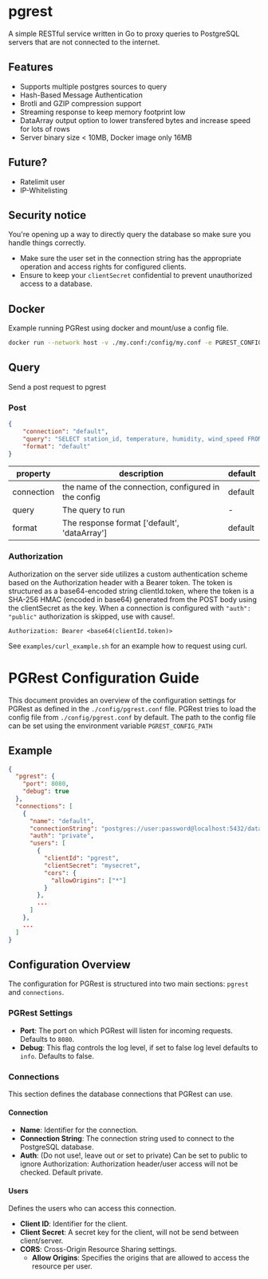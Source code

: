 # pgrest

A simple RESTful service written in Go to proxy queries to PostgreSQL servers that are not connected to the internet.  

## Features

- Supports multiple postgres sources to query
- Hash-Based Message Authentication
- Brotli and GZIP compression support
- Streaming response to keep memory footprint low
- DataArray output option to lower transfered bytes and increase speed for lots of rows
- Server binary size < 10MB, Docker image only 16MB

## Future?

- Ratelimit user
- IP-Whitelisting

## Security notice

You're opening up a way to directly query the database so make sure you handle things correctly.

- Make sure the user set in the connection string has the appropriate operation and access rights for configured clients.
- Ensure to keep your `clientSecret` confidential to prevent unauthorized access to a database.


## Docker

Example running PGRest using docker and mount/use a config file.

```sh
docker run --network host -v ./my.conf:/config/my.conf -e PGREST_CONFIG_PATH="/config/my.conf" ghcr.io/sogelink-research/pgrest:latest
```

## Query

Send a post request to pgrest

### Post

```json
{
    "connection": "default",
    "query": "SELECT station_id, temperature, humidity, wind_speed FROM weather_station_measurement WHERE station_id = 1",
    "format": "default"
}
```

|property|description|default|
|-|-|-|
|connection|the name of the connection, configured in the config|default|
|query|The query to run|-|
|format|The response format ['default', 'dataArray']|default|

### Authorization

Authorization on the server side utilizes a custom authentication scheme based on the Authorization header with a Bearer token. The token is structured as a base64-encoded string clientId.token, where the token is a SHA-256 HMAC (encoded in base64) generated from the POST body using the clientSecret as the key. When a connection is configured with `"auth": "public"` authorization is skipped, use with cause!.

```
Authorization: Bearer <base64(clientId.token)>
```

See `examples/curl_example.sh` for an example how to request using curl.

# PGRest Configuration Guide

This document provides an overview of the configuration settings for PGRest as defined in the `./config/pgrest.conf` file. PGRest tries to load the config file from `./config/pgrest.conf` by default. The path to the config file can be set using the environment variable `PGREST_CONFIG_PATH`

## Example

```json
{
  "pgrest": {
    "port": 8080,
    "debug": true
  },
  "connections": [
    {
      "name": "default",
      "connectionString": "postgres://user:password@localhost:5432/database",
      "auth": "private",
      "users": [
        {
          "clientId": "pgrest",
          "clientSecret": "mysecret",
          "cors": {
            "allowOrigins": ["*"]
          }
        },
        ...
      ]
    },
    ...
  ]
}
```

## Configuration Overview

The configuration for PGRest is structured into two main sections: `pgrest` and `connections`.

### PGRest Settings

- **Port**: The port on which PGRest will listen for incoming requests. Defaults to `8080`.
- **Debug**: This flag controls the log level, if set to false log level defaults to `info`. Defaults to false.

### Connections

This section defines the database connections that PGRest can use.

#### Connection

- **Name**: Identifier for the connection.
- **Connection String**: The connection string used to connect to the PostgreSQL database.
- **Auth**: (Do not use!, leave out or set to private) Can be set to public to ignore Authorization: Authorization header/user access will not be checked. Default private.

#### Users

Defines the users who can access this connection.

- **Client ID**: Identifier for the client.
- **Client Secret**: A secret key for the client, will not be send between client/server.
- **CORS**: Cross-Origin Resource Sharing settings.
  - **Allow Origins**: Specifies the origins that are allowed to access the resource per user.
